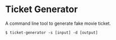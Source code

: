 # Ticket Generator

A command line tool to generate fake movie ticket.

```command
$ ticket-generator -s [input] -d [output]
```
